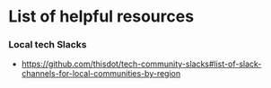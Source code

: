 # List of helpful resources

### Local tech Slacks 
- https://github.com/thisdot/tech-community-slacks#list-of-slack-channels-for-local-communities-by-region